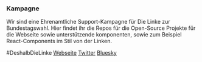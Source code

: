 ### Kampagne

Wir sind eine Ehrenamtliche Support-Kampagne für Die Linke zur Bundestagswahl.
Hier findet ihr die Repos für die Open-Source Projekte für die Webseite sowie unterstützende komponenten, sowie zum Beispiel React-Components im Stil von der Linken.

\#DeshalbDieLinke
[Webseite](https://www.deshalbdielinke.de)
[Twitter](https://x.com/DDL_2025)
[Bluesky](https://bsky.app/profile/deshalbdielinke.de)
